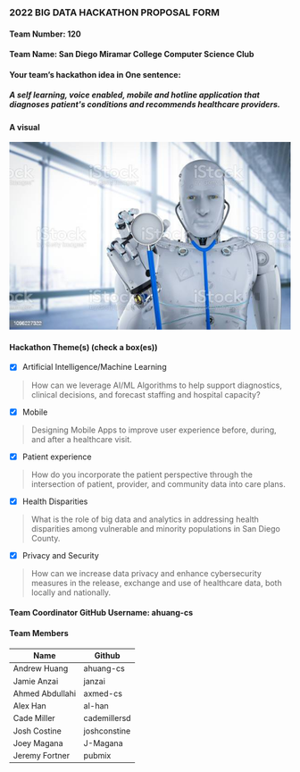 ### 2022 BIG DATA HACKATHON PROPOSAL FORM

#### Team Number: 120

#### Team Name: San Diego Miramar College Computer Science Club
  
#### Your team’s hackathon idea in One sentence:
##### A self learning, voice enabled, mobile and hotline application that diagnoses patient's conditions and recommends healthcare providers.


#### A visual
![robotdoc](https://raw.githubusercontent.com/BigDataForSanDiego/team120/main/images/robotdoc.jpg?raw=true "Robot Doctor")  

#### Hackathon Theme(s) (check a box(es))
- [X] Artificial Intelligence/Machine Learning 
> How can we leverage AI/ML Algorithms to help support diagnostics, clinical decisions, and forecast staffing and hospital capacity?
- [X] Mobile
> Designing Mobile Apps to improve user experience before, during, and after a healthcare visit.
- [X] Patient experience
> How do you incorporate the patient perspective through the intersection of patient, provider, and community data into care plans.
- [X] Health Disparities
> What is the role of big data and analytics in addressing health disparities among vulnerable and minority populations in San Diego County.
- [X] Privacy and Security
> How can we increase data privacy and enhance cybersecurity measures in the release, exchange and use of healthcare data, both locally and nationally.

#### Team Coordinator GitHub Username: ahuang-cs

#### Team Members
| Name | Github |
| - | - |
| Andrew Huang | ahuang-cs |
| Jamie Anzai | janzai |
| Ahmed Abdullahi | axmed-cs |
| Alex Han | al-han |
| Cade Miller | cademillersd |
| Josh Costine | joshconstine |
| Joey Magana | J-Magana |
| Jeremy Fortner | pubmix |

